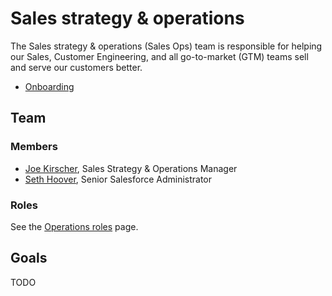 # Sales strategy & operations

The Sales strategy & operations (Sales Ops) team is responsible for helping our Sales, Customer Engineering, and all go-to-market (GTM) teams sell and serve our customers better.

- [Onboarding](onboarding.md)

## Team

### Members

- [Joe Kirscher](../../company/team/index.md#joe-kirscher-he-him), Sales Strategy & Operations Manager
- [Seth Hoover](../../company/team/index.md#seth-hoover-he-him), Senior Salesforce Administrator

### Roles

See the [Operations roles](../roles/index.md) page.

## Goals

TODO
